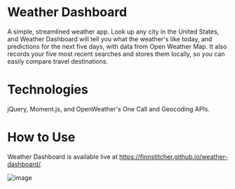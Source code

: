 # Weather Dashboard

A simple, streamlined weather app. Look up any city in the United States, and Weather Dashboard will tell you what the weather's like today, and predictions for the next five days, with data from Open Weather Map. It also records your five most recent searches and stores them locally, so you can easily compare travel destinations.

# Technologies

jQuery, Moment.js, and OpenWeather's One Call and Geocoding APIs.

# How to Use

Weather Dashboard is available live at https://finnstitcher.github.io/weather-dashboard/.

![image](https://user-images.githubusercontent.com/104468624/173934368-cfeb91cd-e126-4b44-8fd3-8398ddc17c0b.png)
